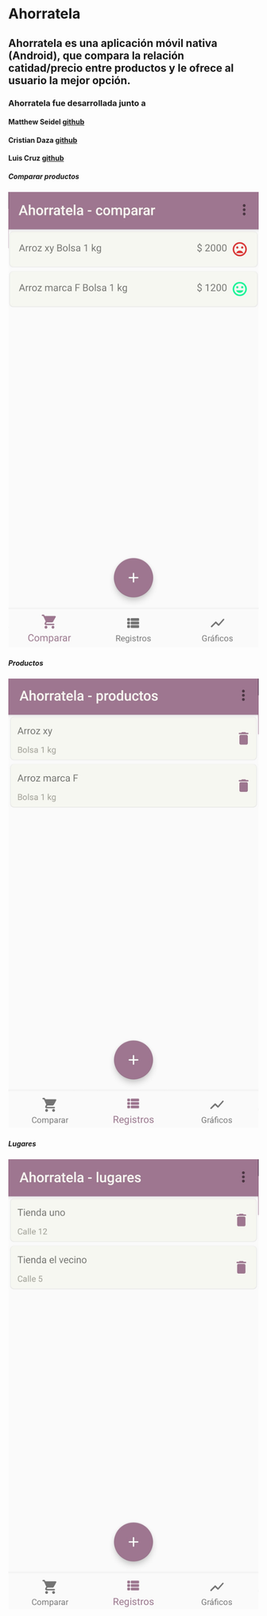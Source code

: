# Ahorratela

## Ahorratela es una aplicación móvil nativa (Android), que compara la relación catidad/precio entre productos y le ofrece al usuario la mejor opción.

### Ahorratela fue desarrollada junto a 
#### Matthew Seidel [github](https://github.com/mattseidel)
#### Cristian Daza [github](https://github.com/cristhianDaza2594)
#### Luis Cruz [github](https://github.com/cristhianDaza2594)

##### Comparar productos
![comparar productos](https://raw.githubusercontent.com/juanmarcoscabezas/ahorratela/master/imagenes-ejemplos/comparar.jpg)

##### Productos
![comparar productos](https://raw.githubusercontent.com/juanmarcoscabezas/ahorratela/master/imagenes-ejemplos/productos.jpg)

##### Lugares
![comparar productos](https://raw.githubusercontent.com/juanmarcoscabezas/ahorratela/master/imagenes-ejemplos/lugares.jpg)
